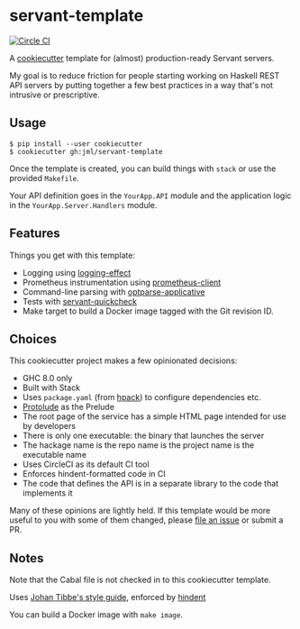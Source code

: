 # servant-template

[![Circle CI](https://circleci.com/gh/jml/servant-template/tree/master.svg?style=shield)](https://circleci.com/gh/jml/servant-template/tree/master)

A [cookiecutter](https://github.com/audreyr/cookiecutter) template for (almost) production-ready Servant servers.

My goal is to reduce friction for people starting working on Haskell REST API servers by putting together a few best practices in a way that's not intrusive or prescriptive.

## Usage

```
$ pip install --user cookiecutter
$ cookiecutter gh:jml/servant-template
```

Once the template is created, you can build things with `stack` or use the
provided `Makefile`.

Your API definition goes in the `YourApp.API` module and the application logic in the `YourApp.Server.Handlers` module.

## Features

Things you get with this template:

* Logging using [logging-effect](http://hackage.haskell.org/package/logging-effect)
* Prometheus instrumentation using [prometheus-client](https://hackage.haskell.org/package/prometheus-client)
* Command-line parsing with [optparse-applicative](https://hackage.haskell.org/package/optparse-applicative)
* Tests with [servant-quickcheck](http://hackage.haskell.org/package/servant-quickcheck)
* Make target to build a Docker image tagged with the Git revision ID.

## Choices

This cookiecutter project makes a few opinionated decisions:

* GHC 8.0 only
* Built with Stack
* Uses `package.yaml` (from [hpack](https://hackage.haskell.org/package/hpack)) to configure dependencies etc.
* [Protolude](https://github.com/sdiehl/protolude) as the Prelude
* The root page of the service has a simple HTML page intended for use by developers
* There is only one executable: the binary that launches the server
* The hackage name is the repo name is the project name is the executable name
* Uses CircleCI as its default CI tool
* Enforces hindent-formatted code in CI
* The code that defines the API is in a separate library to the code that implements it

Many of these opinions are lightly held. If this template would be more useful to you with some of them changed, please [file an issue](https://github.com/jml/servant-template/issues/new) or submit a PR.

## Notes

Note that the Cabal file is not checked in to this cookiecutter template.

Uses [Johan Tibbe's style guide](https://github.com/tibbe/haskell-style-guide/blob/master/haskell-style.md), enforced by [hindent](https://github.com/chrisdone/hindent)

You can build a Docker image with `make image`.
